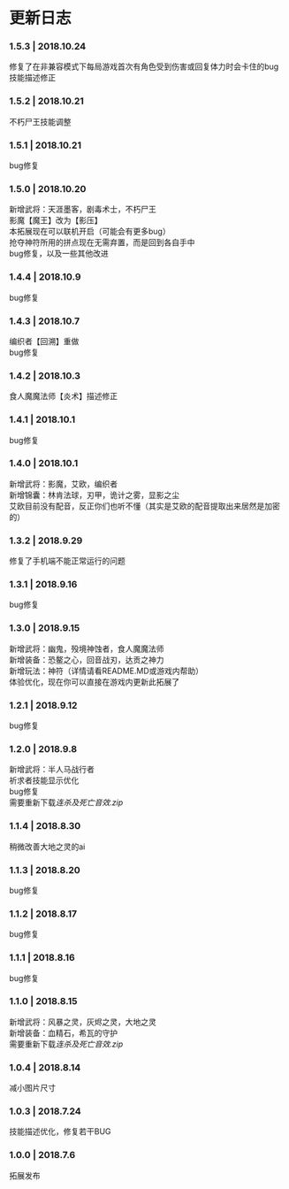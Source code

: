 # 更新日志
### 1.5.3 | 2018.10.24

修复了在非兼容模式下每局游戏首次有角色受到伤害或回复体力时会卡住的bug  
技能描述修正  

### 1.5.2 | 2018.10.21

不朽尸王技能调整

### 1.5.1 | 2018.10.21

bug修复

### 1.5.0 | 2018.10.20

新增武将：天涯墨客，剧毒术士，不朽尸王  
影魔【魔王】改为【影压】  
本拓展现在可以联机开启（可能会有更多bug）  
抢夺神符所用的拼点现在无需弃置，而是回到各自手中  
bug修复，以及一些其他改进  

### 1.4.4 | 2018.10.9

bug修复

### 1.4.3 | 2018.10.7

编织者【回溯】重做  
bug修复  

### 1.4.2 | 2018.10.3

食人魔魔法师【炎术】描述修正  

### 1.4.1 | 2018.10.1

bug修复

### 1.4.0 | 2018.10.1

新增武将：影魔，艾欧，编织者  
新增锦囊：林肯法球，刃甲，诡计之雾，显影之尘  
艾欧目前没有配音，反正你们也听不懂（其实是艾欧的配音提取出来居然是加密的）  

### 1.3.2 | 2018.9.29

修复了手机端不能正常运行的问题

### 1.3.1 | 2018.9.16

bug修复

### 1.3.0 | 2018.9.15

新增武将：幽鬼，殁境神蚀者，食人魔魔法师  
新增装备：恐鳌之心，回音战刃，达贡之神力  
新增玩法：神符（详情请看README.MD或游戏内帮助）  
体验优化，现在你可以直接在游戏内更新此拓展了  

### 1.2.1 | 2018.9.12

bug修复  

### 1.2.0 | 2018.9.8

新增武将：半人马战行者  
祈求者技能显示优化  
bug修复  
需要重新下载*连杀及死亡音效.zip*

### 1.1.4 | 2018.8.30

稍微改善大地之灵的ai

### 1.1.3 | 2018.8.20

bug修复

### 1.1.2 | 2018.8.17

bug修复

### 1.1.1 | 2018.8.16

bug修复

### 1.1.0 | 2018.8.15

新增武将：风暴之灵，灰烬之灵，大地之灵  
新增装备：血精石，希瓦的守护  
需要重新下载*连杀及死亡音效.zip*

### 1.0.4 | 2018.8.14

减小图片尺寸

### 1.0.3 | 2018.7.24

技能描述优化，修复若干BUG

### 1.0.0 | 2018.7.6

拓展发布